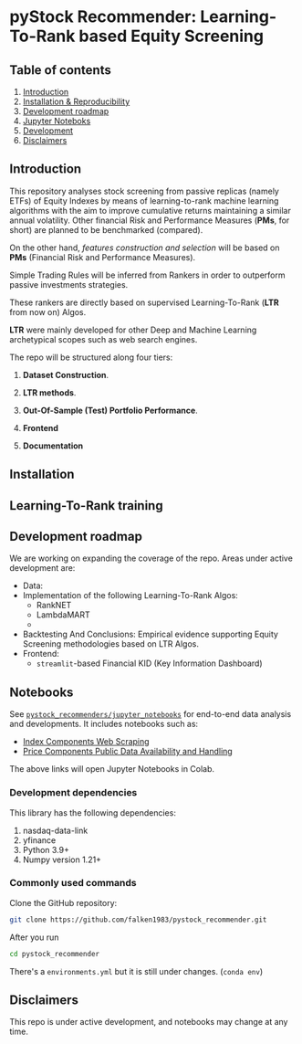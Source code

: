 # pyStock Recommender: Learning-To-Rank based Equity Screening

## Table of contents
1. [Introduction](#introduction)
2. [Installation & Reproducibility](#installation)
3. [Development roadmap](#development-roadmap)
4. [Jupyter Noteboks](#notebooks)
5. [Development](#development)
6. [Disclaimers](#disclaimers)

## Introduction

This repository analyses stock screening from passive replicas (namely ETFs) of Equity Indexes by means of learning-to-rank machine learning algorithms with the aim to improve cumulative returns maintaining a similar annual volatility. Other financial Risk and Performance Measures (**PMs**, for short) are planned to be benchmarked (compared).

On the other hand, _features construction and selection_ will be based on **PMs** (Financial Risk and Performance Measures).

Simple Trading Rules will be inferred from Rankers in order to outperform passive investments strategies.

These rankers are directly based on supervised Learning-To-Rank (**LTR** from now on) Algos.

**LTR** were mainly developed for other Deep and Machine Learning archetypical scopes such as web search engines.

The repo will be structured along four tiers:

1. **Dataset Construction**.

2. **LTR methods**.

3. **Out-Of-Sample (Test) Portfolio Performance**.

4. **Frontend**

5. **Documentation**

## Installation

## Learning-To-Rank training

## Development roadmap

We are working on expanding the coverage of the repo. Areas under active development are:

  * Data: 
  * Implementation of the following Learning-To-Rank Algos:
      * RankNET
      * LambdaMART      
      *
  * Backtesting And Conclusions: Empirical evidence supporting Equity Screening methodologies based on LTR Algos.
  * Frontend:
      * `streamlit`-based Financial KID (Key Information Dashboard)

## Notebooks

See [`pystock_recommenders/jupyter_notebooks`](https://github.com/falken1983/pystock_recommender/tree/main/jupyter_notebooks/)
for end-to-end data analysis and developments. It includes notebooks such as:

  *   [Index Components Web Scraping](https://colab.research.google.com/github/falken1983/pystock_recommender/blob/master/jupyter_notebooks/index_components_webscraper.ipynb)
  *   [Price Components Public Data Availability and Handling](https://colab.research.google.com/github/falken1983/pystock_recommender/blob/master/jupyter_notebooks/price_components_data_handler.ipynb)
  
The above links will open Jupyter Notebooks in Colab.

### Development dependencies

This library has the following dependencies:

1.  nasdaq-data-link
2.  yfinance
3.  Python 3.9+
4.  Numpy version 1.21+

### Commonly used commands

Clone the GitHub repository:

```sh
git clone https://github.com/falken1983/pystock_recommender.git
```

After you run

```sh
cd pystock_recommender

```

There's a `environments.yml` but it is still under changes. (`conda env`)

## Disclaimers

This repo is under active development, and notebooks may change at any time.